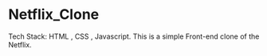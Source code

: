 # Netflix_Clone
Tech Stack: HTML , CSS , Javascript. This is a simple Front-end clone of the Netflix.
